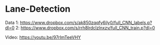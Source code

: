 # Lane-Detection
Data 1: https://www.dropbox.com/s/ak850zqqfy6ily0/full_CNN_labels.p?dl=0
2: https://www.dropbox.com/s/rrh8lrdclzlnxzv/full_CNN_train.p?dl=0

Video: https://youtu.be/97rImTeeVHY
